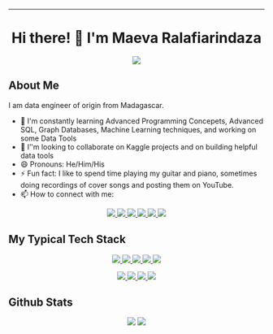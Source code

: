 <!-- Banner picture -->
<!--
<img src="images/banner.jfif">
-->

---
<h1 align="center"> Hi there! 👋 I'm Maeva Ralafiarindaza</h1>

<div align="center">
<img src="https://github-profile-trophy.vercel.app/?username=maevadevs&theme=onedark" />
</div>
    
<h2>About Me</h2>
I am data engineer of origin from Madagascar. 

<!--
I am a logic-driven person, passionate about working with data and technology to solve problems, to help people make informed decisions, and to understand how things work.

Having worked with computer networks, databases, and reportings for years, I wanted to understand more about how we could use data and technologies to discover opportunities for solving problems. This has led me to pursue Data Engineering, Data Science, and Machine Learning.

I am looking forward to digging deeper into this vast field.
-->

- 🌱 I'm constantly learning Advanced Programming Concepets, Advanced SQL, Graph Databases, Machine Learning techniques, and working on some Data Tools
- 👯 I’'m looking to collaborate on Kaggle projects and on building helpful data tools
- 😄 Pronouns: He/Him/His
- ⚡ Fun fact: I like to spend time playing my guitar and piano, sometimes doing recordings of cover songs and posting them on YouTube.
- 📫 How to connect with me:
<p align="center">
    <a href="https://www.linkedin.com/in/maevaralafiarindaza" target="_blank">
        <img src="https://img.shields.io/badge/LinkedIn-0077B5?style=for-the-badge&logo=linkedin&logoColor=white" />
    </a>
    <a href="https://twitter.com/maevaralafi" target="_blank">
        <img src="https://img.shields.io/badge/Twitter-1DA1F2?style=for-the-badge&logo=twitter&logoColor=white" />
    </a>
    <a href="https://www.kaggle.com/maevaralafi" target="_blank">
        <img src="https://img.shields.io/badge/Kaggle-20BEFF?style=for-the-badge&logo=Kaggle&logoColor=white" />
    </a>
    <a href="https://stackexchange.com/users/9569098/maevadevs" target="_blank">
        <img src="https://img.shields.io/badge/Stack_Overflow-FE7A16?style=for-the-badge&logo=stack-overflow&logoColor=white" />
    </a>
    <a href="http://maevadevs.github.io" target="_blank">
        <img src="https://img.shields.io/badge/GitHub-100000?style=for-the-badge&logo=github&logoColor=white" />
    </a>
    <a href="https://www.codewars.com/users/maevadevs" target="_blank">
        <img src="https://img.shields.io/badge/Codewars-B1361E?style=for-the-badge&logo=Codewars&logoColor=white" />
    </a>
</p>

<h2>My Typical Tech Stack</h2>
<p align="center">
    <a href="https://www.python.org/" target="_blank">
        <img src="https://img.shields.io/badge/Python-fff?style=for-the-badge&logo=python&logoColor=3F7CAD" />
    </a>
    <a href="https://www.r-project.org/" target="_blank">
        <img src="https://img.shields.io/badge/R-fff?style=for-the-badge&logo=r&logoColor=2165B6" />
    </a>
    <a href="https://www.typescriptlang.org/" target="_blank">
        <img src="https://img.shields.io/badge/TypeScript-fff?style=for-the-badge&logo=typescript&logoColor=2F74C0" />
    </a>
    <a href="https://nodejs.org/en/" target="_blank">
        <img src="https://img.shields.io/badge/NodeJS-fff?style=for-the-badge&logo=nodedotjs&logoColor=3B7F3A" />
    </a>
    <a href="https://docs.microsoft.com/en-us/powershell/" target="_blank">
        <img src="https://img.shields.io/badge/PowerShell-fff?style=for-the-badge&logo=PowerShell&logoColor=0177BD" />
    </a>
</p>
<p align="center">
    <a href="https://www.microsoft.com/en-us/sql-server/sql-server-2019" target="_blank">
        <img src="https://img.shields.io/badge/Microsoft%20SQL%20Server-fff?style=for-the-badge&logo=microsoft%20sql%20server&logoColor=C70C16" />
    </a>
    <a href="https://www.postgresql.org/" target="_blank">
        <img src="https://img.shields.io/badge/PostgreSQL-fff?style=for-the-badge&logo=postgresql&logoColor=336791" />
    </a>
    <a href="https://www.teradata.com/" target="_blank">
        <img src="https://img.shields.io/badge/Teradata-fff?style=for-the-badge&logo=teradata&logoColor=37414A" />
    </a>
    <a href="https://www.mongodb.com/" target="_blank">
        <img src="https://img.shields.io/badge/MongoDB-fff?style=for-the-badge&logo=mongodb&logoColor=449A45" />
    </a>
</p>

<!--Github Stats-->

<h2>Github Stats</h2>
<figure align="center">
    <span>
        <img src="https://github-readme-stats.vercel.app/api?username=maevadevs&show_icons=true&&hide=contribs&&theme=onedark" />
    </span>
    <span>
        <img src="https://github-readme-stats.vercel.app/api/top-langs?username=maevadevs&layout=compact&langs_count=6&hide=Rich%20Text%20Format" />
    </span>
<!--     <span>
        <img src="https://github-readme-streak-stats.herokuapp.com/?user=maevadevs" />
    </span> -->
</figure>
<!-- Tech Skills CodersRank -->
<!--
<figure align="center">
    <a href="https://profile.codersrank.io/user/maevadevs"><img src="images/tech-skills.png"></a>
    <figcaption style="color: #ccc;">
        Powered by <a href="https://profile.codersrank.io/user/maevadevs" style="color: #aaa;">codersrank.io</a>
    </figcaption>
</figure>
-->
